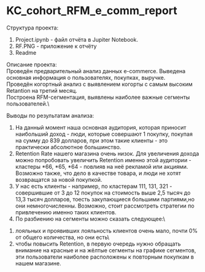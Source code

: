 # KC_cohort_RFM_e_comm_report

Структура проекта:
1. Project.ipynb - файл отчёта в Jupiter Notebook.
2. RF.PNG - приложение к отчёту
3. Readme

Описание проекта:\
Проведён предварительный анализ данных e-commerce. Выведена основная информация о пользователях, покупках, выручке.\
Проведён когортный анализ с выявлением когорты с самым высоким Retantion на третий месяц.\
Построена RFM-сегментация, выявлены наиболее важные сегменты пользователей.\

Выводы по результатам анализа:
1. На данный момент наша основная аудитория, которая приносит наибольший доход - люди, которые совершают 1 покупку, покупая на сумму до 839 долларов, при этом такие клиенты - это практически абсолютное большинство.
2. Retention Rate нашего магазина очень низок. Для увеличения дохода можно попробовать увеличить Retention именно этой аудитории - кластеры *66, *65, *64 - повлияв на неё рекламой или акциями. Возможно также, что дело в качестве товара, и люди не хотят возвращатся за новой покупкой.
3. У нас есть клиенты - например, по кластерам 111, 131, 321 - совершившие от 3 до 12 покупок на стоимость выше 2,5 тысяч до 13,3 тысяч долларов, тоесть закупающиеся большими партиями,но они немногочисленны. Возможно, стоит рассмотреть стратегии по привлечению именно таких клиентов.
4. По разбиению на сегменты можно сказать следующее:\
1) лояльных и проявивших лояльность клиентов очень мало, почти 0% от общего количества, но они есть\
2) чтобы повысить Retention, в первую очередь нужно обращать внимание на красные и на жёлтые сегменты на графике сегментов, эти пользователи наиболее расположены к повторным покупкам в нашем магазине.